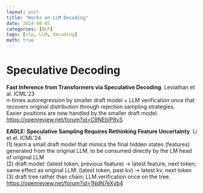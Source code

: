 ```yaml
---
layout: post
title: "Works on LLM Decoding"
date: 2024-08-05
categories: [NLP]
tags: [nlp, LLM, decoding]
math: true
---
```



# Speculative Decoding

**Fast Inference from Transformers via Speculative Decoding**. Leviathan et al. ICML'23\
n-times autoregression by smaller draft model + LLM verification once that recovers original distribution through rejection sampling strategies.\
Easier positions are now handled by the smaller draft model.\
<https://openreview.net/forum?id=C9NEblP8vS>

**EAGLE: Speculative Sampling Requires Rethinking Feature Uncertainty**. Li et el. ICML'24\
(1) learn a small draft model that mimics the final hidden states (features) generated from the original LLM, to be consumed directly by the LM head of original LLM\
(2) draft model: (latest token, previous feature) -> latest feature, next token; same effect as original LLM: (latest token, past kv) -> latest kv, next token\
(3) draft tree rather than chain; LLM verification once on the tree.\
<https://openreview.net/forum?id=1NdN7eXyb4>

